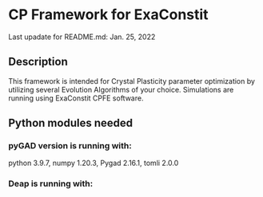 # CP Framework for ExaConstit
Last upadate for README.md: Jan. 25, 2022

## Description
This framework is intended for Crystal Plasticity parameter optimization by utilizing several Evolution Algorithms of your choice. Simulations are running using ExaConstit CPFE software.

## Python modules needed
### pyGAD version is running with:
  python 3.9.7, numpy 1.20.3, Pygad 2.16.1, tomli 2.0.0

### Deap is running with:


